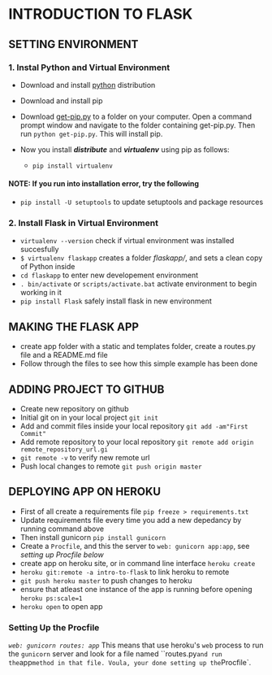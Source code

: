 # INTRODUCTION TO FLASK

## SETTING ENVIRONMENT

### 1. Instal Python and Virtual Environment

* Download and install [python](https://www.python.org/downloads/) distribution
* Download and install pip
* Download [get-pip.py](https://bootstrap.pypa.io/get-pip.py) to a folder on your computer. Open a command prompt window and navigate to the folder containing get-pip.py. Then run `python get-pip.py`. This will install pip.
* Now you install **_distribute_** and _**virtualenv**_ using pip as follows:

  * `pip install virtualenv`

#### NOTE: If you run into installation error, try the following

* `pip install -U setuptools` to update setuptools and package resources

### 2. Install Flask in Virtual Environment

* `virtualenv --version` check if virtual environment was installed succesfully
* `$ virtualenv flaskapp` creates a folder _flaskapp/_, and sets a clean copy of Python inside
* `cd flaskapp` to enter new developement environment
* `. bin/activate` or `scripts/activate.bat` activate environment to begin working in it
* `pip install Flask` safely install flask in new environment

## MAKING THE FLASK APP

* create app folder with a static and templates folder, create a routes.py file and a README.md file
* Follow through the files to see how this simple example has been done

## ADDING PROJECT TO GITHUB

* Create new repository on github
* Initial git on in your local project `git init`
* Add and commit files inside your local repository `git add -am"First Commit"`
* Add remote repository to your local repository `git remote add origin remote_repository_url.gi`
* `git remote -v` to verify new remote url
* Push local changes to remote `git push origin master`

## DEPLOYING APP ON HEROKU

* First of all create a requirements file `pip freeze > requirements.txt`
* Update requirements file every time you add a new depedancy by running command above
* Then install gunicorn `pip install gunicorn`
* Create a `Procfile`, and this the server to `web: gunicorn app:app`, see _*setting up Procfile below*_
* create app on heroku site, or in command line interface `heroku create`
* `heroku git:remote -a intro-to-flask` to link heroku to remote
* `git push heroku master` to push changes to heroku
* ensure that atleast one instance of the app is running before opening `heroku ps:scale=1`
* `heroku open` to open app

### Setting Up the Procfile

*`web: gunicorn routes: app`* This means that use heroku's `web` process to run the `gunicorn` server and look for a file named ``routes.py` and run the `app` method in that file. Voula, your done setting up the `Procfile`.